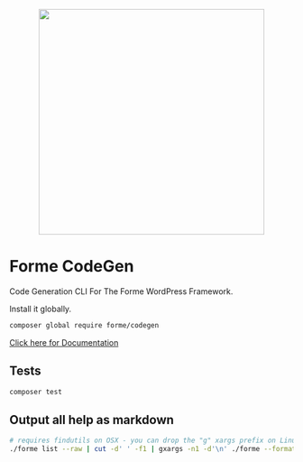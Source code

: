 <p align="center"><a href="https://formewp.github.io" target="_blank"><img src="https://formewp.github.io/logo.svg" width="400"></a></p>

# Forme CodeGen

Code Generation CLI For The Forme WordPress Framework.

Install it globally.

```sh
composer global require forme/codegen
```

[Click here for Documentation](https://formewp.github.io)

## Tests

```sh
composer test
```

## Output all help as markdown

```bash
# requires findutils on OSX - you can drop the "g" xargs prefix on Linux
./forme list --raw | cut -d' ' -f1 | gxargs -n1 -d'\n' ./forme --format=md help | sed $'s,\x1b\\[[0-9;]*[a-zA-Z],,g' > codegen.md
```
